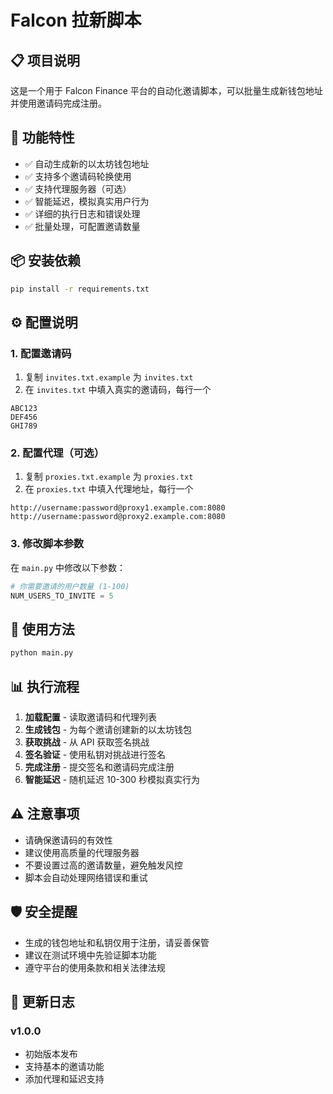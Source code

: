 # Falcon 拉新脚本

## 📋 项目说明

这是一个用于 Falcon Finance 平台的自动化邀请脚本，可以批量生成新钱包地址并使用邀请码完成注册。

## 🚀 功能特性

- ✅ 自动生成新的以太坊钱包地址
- ✅ 支持多个邀请码轮换使用
- ✅ 支持代理服务器（可选）
- ✅ 智能延迟，模拟真实用户行为
- ✅ 详细的执行日志和错误处理
- ✅ 批量处理，可配置邀请数量

## 📦 安装依赖

```bash
pip install -r requirements.txt
```

## ⚙️ 配置说明

### 1. 配置邀请码

1. 复制 `invites.txt.example` 为 `invites.txt`
2. 在 `invites.txt` 中填入真实的邀请码，每行一个

```
ABC123
DEF456
GHI789
```

### 2. 配置代理（可选）

1. 复制 `proxies.txt.example` 为 `proxies.txt`
2. 在 `proxies.txt` 中填入代理地址，每行一个

```
http://username:password@proxy1.example.com:8080
http://username:password@proxy2.example.com:8080
```

### 3. 修改脚本参数

在 `main.py` 中修改以下参数：

```python
# 你需要邀请的用户数量 (1-100)
NUM_USERS_TO_INVITE = 5
```

## 🎯 使用方法

```bash
python main.py
```

## 📊 执行流程

1. **加载配置** - 读取邀请码和代理列表
2. **生成钱包** - 为每个邀请创建新的以太坊钱包
3. **获取挑战** - 从 API 获取签名挑战
4. **签名验证** - 使用私钥对挑战进行签名
5. **完成注册** - 提交签名和邀请码完成注册
6. **智能延迟** - 随机延迟 10-300 秒模拟真实行为

## ⚠️ 注意事项

- 请确保邀请码的有效性
- 建议使用高质量的代理服务器
- 不要设置过高的邀请数量，避免触发风控
- 脚本会自动处理网络错误和重试

## 🛡️ 安全提醒

- 生成的钱包地址和私钥仅用于注册，请妥善保管
- 建议在测试环境中先验证脚本功能
- 遵守平台的使用条款和相关法律法规

## 📝 更新日志

### v1.0.0
- 初始版本发布
- 支持基本的邀请功能
- 添加代理和延迟支持